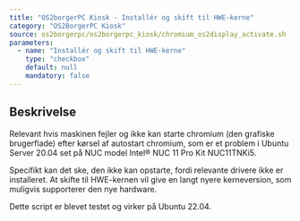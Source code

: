 ```yaml
---
title: "OS2borgerPC Kiosk - Installér og skift til HWE-kerne"
category: "OS2BorgerPC Kiosk"
source: os2borgerpc/os2borgerpc_kiosk/chromium_os2display_activate.sh
parameters:
  - name: "Installér og skift til HWE-kerne"
    type: "checkbox"
    default: null
    mandatory: false
---
```


## Beskrivelse
Relevant hvis maskinen fejler og ikke kan starte chromium (den grafiske brugerflade) efter kørsel af autostart chromium,
som er et problem i Ubuntu Server 20.04 set på NUC model Intel® NUC 11 Pro Kit NUC11TNKi5.

Specifikt kan det ske, den ikke kan opstarte, fordi relevante drivere ikke er installeret. 
At skifte til HWE-kernen vil give en langt nyere kerneversion, som muligvis supporterer den nye hardware.

Dette script er blevet testet og virker på Ubuntu 22.04.